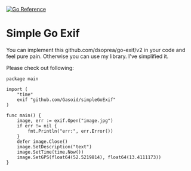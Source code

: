 [![Go Reference](https://pkg.go.dev/badge/github.com/Gasoid/simpleGoExif.svg)](https://pkg.go.dev/github.com/Gasoid/simpleGoExif)

# Simple Go Exif
You can implement this github.com/dsoprea/go-exif/v2 in your code and feel pure pain.
Otherwise you can use my library. I've simplified it.

Please check out following:

```golang
package main

import (
    "time"
    exif "github.com/Gasoid/simpleGoExif"
)

func main() {
    image, err := exif.Open("image.jpg")
    if err != nil {
        fmt.Println("err:", err.Error())
    }
    defer image.Close()
    image.SetDescription("text")
    image.SetTime(time.Now())
    image.SetGPS(float64(52.5219814), float64(13.4111173))
}

```
